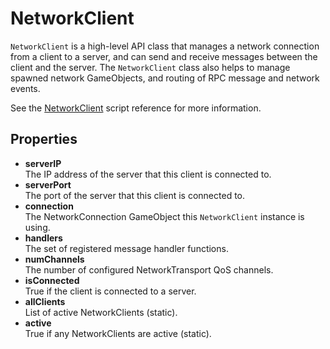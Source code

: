 # NetworkClient

`NetworkClient` is a high-level API class that manages a network connection from a client to a server, and can send and receive messages between the client and the server. The `NetworkClient` class also helps to manage spawned network GameObjects, and routing of RPC message and network events.

See the [NetworkClient](#networkclient) script reference for more information.

## Properties

-   **serverIP**  
    The IP address of the server that this client is connected to.
-   **serverPort**  
    The port of the server that this client is connected to.
-   **connection**  
    The NetworkConnection GameObject this `NetworkClient` instance is using.
-   **handlers**  
    The set of registered message handler functions.
-   **numChannels**  
    The number of configured NetworkTransport QoS channels.
-   **isConnected**  
    True if the client is connected to a server.
-   **allClients**  
    List of active NetworkClients (static).
-   **active**  
    True if any NetworkClients are active (static).
